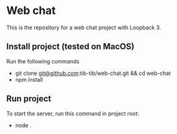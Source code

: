 # Web chat

This is the repository for a web chat project with Loopback 3.

## Install project (tested on MacOS)

Run the following commands
- git clone git@github.com:tib-tib/web-chat.git && cd web-chat
- npm install

## Run project

To start the server, run this command in project root:
- node .
